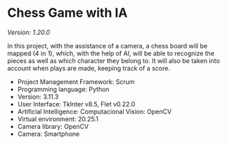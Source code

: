 # **Chess Game with IA**
*Version: 1.20.0*

In this project, with the assistance of a camera, a chess board will be mapped (4 in 1), which, with the help of AI, will be able to recognize the pieces as well as which character they belong to. It will also be taken into account when plays are made, keeping track of a score.

- Project Management Framework: Scrum
- Programming language: Python
- Version: 3.11.3
- User Interface: TkInter v8.5, Flet v0.22.0
- Artificial Intelligence: Computacional Vision: OpenCV
- Virtual environment: 20.25.1
- Camera library: OpenCV
- Camera: Smartphone

